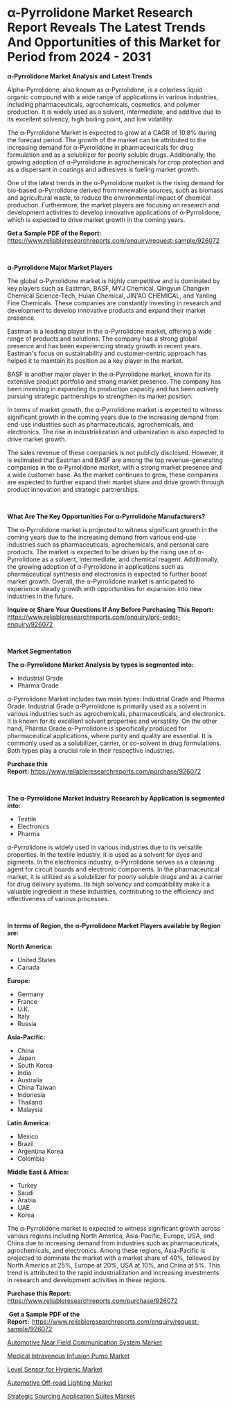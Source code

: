 <p><h1>α-Pyrrolidone Market Research Report Reveals The Latest Trends And Opportunities of this Market for Period from 2024 - 2031</h1></p><p><strong>α-Pyrrolidone Market Analysis and Latest Trends</strong></p>
<p><p>Alpha-Pyrrolidone, also known as α-Pyrrolidone, is a colorless liquid organic compound with a wide range of applications in various industries, including pharmaceuticals, agrochemicals, cosmetics, and polymer production. It is widely used as a solvent, intermediate, and additive due to its excellent solvency, high boiling point, and low volatility.</p><p>The α-Pyrrolidone Market is expected to grow at a CAGR of 10.8% during the forecast period. The growth of the market can be attributed to the increasing demand for α-Pyrrolidone in pharmaceuticals for drug formulation and as a solubilizer for poorly soluble drugs. Additionally, the growing adoption of α-Pyrrolidone in agrochemicals for crop protection and as a dispersant in coatings and adhesives is fueling market growth. </p><p>One of the latest trends in the α-Pyrrolidone market is the rising demand for bio-based α-Pyrrolidone derived from renewable sources, such as biomass and agricultural waste, to reduce the environmental impact of chemical production. Furthermore, the market players are focusing on research and development activities to develop innovative applications of α-Pyrrolidone, which is expected to drive market growth in the coming years.</p></p>
<p><strong>Get a Sample PDF of the Report:&nbsp;</strong> <a href="https://www.reliableresearchreports.com/enquiry/request-sample/926072">https://www.reliableresearchreports.com/enquiry/request-sample/926072</a></p>
<p>&nbsp;</p>
<p><strong>α-Pyrrolidone Major Market Players</strong></p>
<p><p>The global α-Pyrrolidone market is highly competitive and is dominated by key players such as Eastman, BASF, MYJ Chemical, Qingyun Changxin Chemical Science-Tech, Huian Chemical, JIN'AO CHEMICAL, and Yanling Fine Chemicals. These companies are constantly investing in research and development to develop innovative products and expand their market presence.</p><p>Eastman is a leading player in the α-Pyrrolidone market, offering a wide range of products and solutions. The company has a strong global presence and has been experiencing steady growth in recent years. Eastman's focus on sustainability and customer-centric approach has helped it to maintain its position as a key player in the market.</p><p>BASF is another major player in the α-Pyrrolidone market, known for its extensive product portfolio and strong market presence. The company has been investing in expanding its production capacity and has been actively pursuing strategic partnerships to strengthen its market position.</p><p>In terms of market growth, the α-Pyrrolidone market is expected to witness significant growth in the coming years due to the increasing demand from end-use industries such as pharmaceuticals, agrochemicals, and electronics. The rise in industrialization and urbanization is also expected to drive market growth.</p><p>The sales revenue of these companies is not publicly disclosed. However, it is estimated that Eastman and BASF are among the top revenue-generating companies in the α-Pyrrolidone market, with a strong market presence and a wide customer base. As the market continues to grow, these companies are expected to further expand their market share and drive growth through product innovation and strategic partnerships.</p></p>
<p>&nbsp;</p>
<p><strong>What Are The Key Opportunities For α-Pyrrolidone Manufacturers?</strong></p>
<p><p>The α-Pyrrolidone market is projected to witness significant growth in the coming years due to the increasing demand from various end-use industries such as pharmaceuticals, agrochemicals, and personal care products. The market is expected to be driven by the rising use of α-Pyrrolidone as a solvent, intermediate, and chemical reagent. Additionally, the growing adoption of α-Pyrrolidone in applications such as pharmaceutical synthesis and electronics is expected to further boost market growth. Overall, the α-Pyrrolidone market is anticipated to experience steady growth with opportunities for expansion into new industries in the future.</p></p>
<p><strong>Inquire or Share Your Questions If Any Before Purchasing This Report:</strong> <a href="https://www.reliableresearchreports.com/enquiry/pre-order-enquiry/926072">https://www.reliableresearchreports.com/enquiry/pre-order-enquiry/926072</a></p>
<p>&nbsp;</p>
<p><strong>Market Segmentation</strong></p>
<p><strong>The α-Pyrrolidone Market Analysis by types is segmented into:</strong></p>
<p><ul><li>Industrial Grade</li><li>Pharma Grade</li></ul></p>
<p><p>α-Pyrrolidone Market includes two main types: Industrial Grade and Pharma Grade. Industrial Grade α-Pyrrolidone is primarily used as a solvent in various industries such as agrochemicals, pharmaceuticals, and electronics. It is known for its excellent solvent properties and versatility. On the other hand, Pharma Grade α-Pyrrolidone is specifically produced for pharmaceutical applications, where purity and quality are essential. It is commonly used as a solubilizer, carrier, or co-solvent in drug formulations. Both types play a crucial role in their respective industries.</p></p>
<p><strong>Purchase this Report:&nbsp;</strong><a href="https://www.reliableresearchreports.com/purchase/926072">https://www.reliableresearchreports.com/purchase/926072</a></p>
<p>&nbsp;</p>
<p><strong>The α-Pyrrolidone Market Industry Research by Application is segmented into:</strong></p>
<p><ul><li>Textile</li><li>Electronics</li><li>Pharma</li></ul></p>
<p><p>α-Pyrrolidone is widely used in various industries due to its versatile properties. In the textile industry, it is used as a solvent for dyes and pigments. In the electronics industry, α-Pyrrolidone serves as a cleaning agent for circuit boards and electronic components. In the pharmaceutical market, it is utilized as a solubilizer for poorly soluble drugs and as a carrier for drug delivery systems. Its high solvency and compatibility make it a valuable ingredient in these industries, contributing to the efficiency and effectiveness of various processes.</p></p>
<p>&nbsp;</p>
<p><strong>In terms of Region, the α-Pyrrolidone Market Players available by Region are:</strong></p>
<p>
    <p> <strong> North America: </strong>
        <ul>
            <li>United States</li>
            <li>Canada</li>
        </ul>
        </p> 
    <p> <strong> Europe: </strong>
        <ul>
            <li>Germany</li>
            <li>France</li>
            <li>U.K.</li>
            <li>Italy</li>
            <li>Russia</li>
        </ul>
        </p> 
    <p> <strong> Asia-Pacific: </strong>
        <ul>
            <li>China</li>
            <li>Japan</li>
            <li>South Korea</li>
            <li>India</li>
            <li>Australia</li>
            <li>China Taiwan</li>
            <li>Indonesia</li>
            <li>Thailand</li>
            <li>Malaysia</li>
        </ul>
        </p> 
    <p> <strong> Latin America: </strong>
        <ul>
            <li>Mexico</li>
            <li>Brazil</li>
            <li>Argentina Korea</li>
            <li>Colombia</li>
        </ul>
        </p> 
    <p> <strong> Middle East & Africa: </strong>
        <ul>
            <li>Turkey</li>
            <li>Saudi</li>
            <li>Arabia</li>
            <li>UAE</li>
            <li>Korea</li>
        </ul>
    </p>
    </p>
<p><p>The α-Pyrrolidone market is expected to witness significant growth across various regions including North America, Asia-Pacific, Europe, USA, and China due to increasing demand from industries such as pharmaceuticals, agrochemicals, and electronics. Among these regions, Asia-Pacific is projected to dominate the market with a market share of 40%, followed by North America at 25%, Europe at 20%, USA at 10%, and China at 5%. This trend is attributed to the rapid industrialization and increasing investments in research and development activities in these regions.</p></p>
<p><strong>Purchase this Report: </strong><a href="https://www.reliableresearchreports.com/purchase/926072">https://www.reliableresearchreports.com/purchase/926072</a></p>
<p>&nbsp;<strong>Get a Sample PDF of the Report:&nbsp;&nbsp;</strong><a href="https://www.reliableresearchreports.com/enquiry/request-sample/926072">https://www.reliableresearchreports.com/enquiry/request-sample/926072</a></p>
<p><strong></strong></p>
<p><p><a href="https://github.com/Hazelklievgspy6vdcsmu106w/Market-Research-Report-List-1/blob/main/automotive-near-field-communication-system-market.md">Automotive Near Field Communication System Market</a></p><p><a href="https://issuu.com/reportprime-2/docs/medical-intravenous-infusion-pump-market-size-2030">Medical Intravenous Infusion Pump Market</a></p><p><a href="https://issuu.com/reportprime-2/docs/level-sensor-for-hygienic-market-size-2030.pptx">Level Sensor for Hygienic Market</a></p><p><a href="https://github.com/ChiragRp1/Market-Research-Report-List-3/blob/main/automotive-off-road-lighting-market.md">Automotive Off-road Lighting Market</a></p><p><a href="https://medium.com/@ashlylowe4544/strategic-sourcing-application-suites-market-the-key-to-successful-business-strategy-forecast-till-e9eb7ece5843">Strategic Sourcing Application Suites Market</a></p></p>